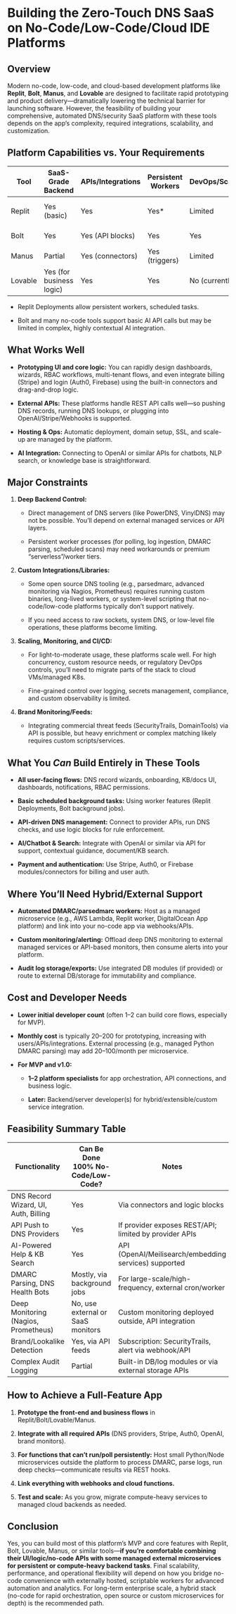 # Building the Zero-Touch DNS SaaS on No-Code/Low-Code/Cloud IDE Platforms

## Overview

Modern no-code, low-code, and cloud-based development platforms like **Replit**, **Bolt**, **Manus**, and **Lovable** are designed to facilitate rapid prototyping and product delivery—dramatically lowering the technical barrier for launching software. However, the feasibility of building your comprehensive, automated DNS/security SaaS platform with these tools depends on the app’s complexity, required integrations, scalability, and customization.

## Platform Capabilities vs. Your Requirements

| Tool    | SaaS-Grade Backend       | APIs/Integrations | Persistent Workers | DevOps/Scaling | Custom AI Integration        | Pricing Model               |
| ------- | ------------------------ | ----------------- | ------------------ | -------------- | ---------------------------- | --------------------------- |
| Replit  | Yes (basic)              | Yes               | Yes*               | Limited        | Yes (via API, “Deployments”) | Pay-as-you-go, subscription |
| Bolt    | Yes                      | Yes (API blocks)  | Yes                | Yes            | Limited+                     | Usage-based                 |
| Manus   | Partial                  | Yes (connectors)  | Yes (triggers)     | Limited        | Yes (external AI APIs)       | Tiered SaaS                 |
| Lovable | Yes (for business logic) | Yes               | Yes                | No (currently) | Yes (OpenAI API)             | Subscription                |

* Replit Deployments allow persistent workers, scheduled tasks.  
+ Bolt and many no-code tools support basic AI API calls but may be limited in complex, highly contextual AI integration.

## What Works Well

- **Prototyping UI and core logic:** You can rapidly design dashboards, wizards, RBAC workflows, multi-tenant flows, and even integrate billing (Stripe) and login (Auth0, Firebase) using the built-in connectors and drag-and-drop logic.

- **External APIs:** These platforms handle REST API calls well—so pushing DNS records, running DNS lookups, or plugging into OpenAI/Stripe/Webhooks is supported.

- **Hosting & Ops:** Automatic deployment, domain setup, SSL, and scale-up are managed by the platform.

- **AI Integration:** Connecting to OpenAI or similar APIs for chatbots, NLP search, or knowledge base is straightforward.

## Major Constraints

1. **Deep Backend Control:**
   
   - Direct management of DNS servers (like PowerDNS, VinylDNS) may not be possible. You’ll depend on external managed services or API layers.
   
   - Persistent worker processes (for polling, log ingestion, DMARC parsing, scheduled scans) may need workarounds or premium “serverless”/worker tiers.

2. **Custom Integrations/Libraries:**
   
   - Some open source DNS tooling (e.g., parsedmarc, advanced monitoring via Nagios, Prometheus) requires running custom binaries, long-lived workers, or system-level scripting that no-code/low-code platforms typically don’t support natively.
   
   - If you need access to raw sockets, system DNS, or low-level file operations, these platforms become limiting.

3. **Scaling, Monitoring, and CI/CD:**
   
   - For light-to-moderate usage, these platforms scale well. For high concurrency, custom resource needs, or regulatory DevOps controls, you’ll need to migrate parts of the stack to cloud VMs/managed K8s.
   
   - Fine-grained control over logging, secrets management, compliance, and custom observability is limited.

4. **Brand Monitoring/Feeds:**
   
   - Integrating commercial threat feeds (SecurityTrails, DomainTools) via API is possible, but heavy enrichment or complex matching likely requires custom scripts/services.

## What You *Can* Build Entirely in These Tools

- **All user-facing flows:** DNS record wizards, onboarding, KB/docs UI, dashboards, notifications, RBAC permissions.

- **Basic scheduled background tasks:** Using worker features (Replit Deployments, Bolt background jobs).

- **API-driven DNS management:** Connect to provider APIs, run DNS checks, and use logic blocks for rule enforcement.

- **AI/Chatbot & Search:** Integrate with OpenAI or similar via API for support, contextual guidance, document/KB search.

- **Payment and authentication:** Use Stripe, Auth0, or Firebase modules/connectors for billing and user auth.

## Where You’ll Need Hybrid/External Support

- **Automated DMARC/parsedmarc workers:** Host as a managed microservice (e.g., AWS Lambda, Replit worker, DigitalOcean App platform) and link into your no-code app via webhooks/APIs.

- **Custom monitoring/alerting:** Offload deep DNS monitoring to external managed services or API-based monitors, then consume alerts into your platform.

- **Audit log storage/exports:** Use integrated DB modules (if provided) or route to external DB/storage for immutability and compliance.

## Cost and Developer Needs

- **Lower initial developer count** (often 1–2 can build core flows, especially for MVP).

- **Monthly cost** is typically $20–$200 for prototyping, increasing with users/APIs/integrations. External processing (e.g., managed Python DMARC parsing) may add $20–$100/month per microservice.

- **For MVP and v1.0:**
  
  - **1–2 platform specialists** for app orchestration, API connections, and business logic.
  
  - **Later:** Backend/server developer(s) for hybrid/extensible/custom service integration.

## Feasibility Summary Table

| Functionality                        | Can Be Done 100% No-Code/Low-Code? | Notes                                                  |
| ------------------------------------ | ---------------------------------- | ------------------------------------------------------ |
| DNS Record Wizard, UI, Auth, Billing | Yes                                | Via connectors and logic blocks                        |
| API Push to DNS Providers            | Yes                                | If provider exposes REST/API; limited by provider APIs |
| AI-Powered Help & KB Search          | Yes                                | API (OpenAI/Meilisearch/embedding services) supported  |
| DMARC Parsing, DNS Health Bots       | Mostly, via background jobs        | For large-scale/high-frequency, external cron/worker   |
| Deep Monitoring (Nagios, Prometheus) | No, use external or SaaS monitors  | Custom monitoring deployed outside, API integration    |
| Brand/Lookalike Detection            | Yes, via API feeds                 | Subscription: SecurityTrails, alert via webhook/API    |
| Complex Audit Logging                | Partial                            | Built-in DB/log modules or via external storage APIs   |

## How to Achieve a Full-Feature App

1. **Prototype the front-end and business flows** in Replit/Bolt/Lovable/Manus.

2. **Integrate with all required APIs** (DNS providers, Stripe, Auth0, OpenAI, brand monitors).

3. **For functions that can’t run/poll persistently:** Host small Python/Node microservices outside the platform to process DMARC, parse logs, run deep checks—communicate results via REST hooks.

4. **Link everything with webhooks and cloud functions.**

5. **Test and scale:** As you grow, migrate compute-heavy services to managed cloud backends as needed.

## Conclusion

Yes, you can build most of this platform’s MVP and core features with Replit, Bolt, Lovable, Manus, or similar tools—**if you’re comfortable combining their UI/logic/no-code APIs with some managed external microservices for persistent or compute-heavy backend tasks**. Final scalability, performance, and operational flexibility will depend on how you bridge no-code convenience with externally hosted, scriptable workers for advanced automation and analytics. For long-term enterprise scale, a hybrid stack (no-code for rapid orchestration, open source or custom microservices for depth) is the recommended path.
